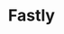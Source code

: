 ---
blog: https://www.fastly.com/blog
facebook: https://www.facebook.com/FastlyCDN
github: fastly
linkedin: https://www.linkedin.com/company/fastly
logohandle: fastly
sort: fastly
title: Fastly
twitter: fastly
website: https://www.fastly.com/
wikipedia: https://en.wikipedia.org/wiki/Fastly
---